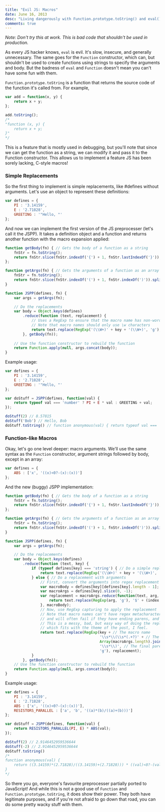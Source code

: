 ```yaml
---
title: "Evil JS: Macros"
date: June 16, 2013
desc: "Living dangerously with Function.prototype.toString() and eval()"
comments: true
---
```


*Note: Don't try this at work. This is bad code that shouldn't be used in production.*

As every JS hacker knows, `eval` is evil. It's slow, insecure, and generally unnecessary. The same goes for the `Function` constructor, which can, but shouldn't be used to create functions using strings to specify the arguments and body. But the badness of `eval` and `Function` doesn't mean you can't have some fun with them.

`Function.prototype.toString` is a function that returns the source code of the function it's called from. For example,
``` javascript
var add = function(x, y) {
	return x + y;
};

add.toString();
/*
"function (x, y) {
	return x + y;
}"
*/
```
This is a feature that is mostly used in debugging, but you'll note that since we can get the function as a string, we can modify it and pass it to the Function constructor. This allows us to implement a feature JS has been sorely lacking, C-style macros!

### Simple Replacements
So the first thing to implement is simple replacements, like #defines without arguments. Let's use an object to represent these definitions:
``` javascript
var defines = {
	PI : '3.14159',
	E : '2.71828',
	GREETING : '"Hello, "'
};
```

And now we can implement the first version of the JS preprocesser (let's call it the JSPP). It takes a definition object and a function and returns another function with the macro expansion applied:
``` javascript
function getBody(fn) { // Gets the body of a function as a string
	fnStr = fn.toString();
	return fnStr.slice(fnStr.indexOf('{') + 1, fnStr.lastIndexOf('}'));
};

function getArgs(fn) { // Gets the arguments of a function as an array of strings
	fnStr = fn.toString();
	return fnStr.slice(fnStr.indexOf('(') + 1, fnStr.indexOf(')')).split(',').map(function(x) { return x.trim(); });
}

function JSPP(defines, fn) {
	var args = getArgs(fn);

	// Do the replacements
	var body = Object.keys(defines)
		.reduce(function (text, replacement) {
			// Uses a RegExp to ensure that the macro name has non-word characters on either side
			// Note that macro names should only use \w characters
			return text.replace(RegExp('(\\W+)' + key + '(\\W+)', 'g'), '$1' + defines[key] + '$2');
		}, getBody(fn));
	
	// Use the function constructor to rebuild the function
	return Function.apply(null, args.concat(body));
}
```

Example usage:
``` javascript
var defines = {
	PI : '3.14159',
	E : '2.71828',
	GREETING : '"Hello, "'
};

var doStuff = JSPP(defines, function(val) {
	return typeof val === 'number' ? PI + E * val : GREETING + val;
});

doStuff(2) // 8.57815
doStuff('Bob') // Hello, Bob
doStuff.toString() // function anonymous(val) { return typeof val === 'number' ? 3.14159 + 2.71828 * val : "Hello, " + val; }
```

### Function-like Macros
Okay, let's go one level deeper: macro arguments. We'll use the same syntax as the `Function` constructor, argument strings followed by body, except in an array:
``` javascript
var defines = {
	ABS : ['x', '((x)<0?-(x):(x))']
};
```

And the new (buggy) JSPP implementation:
``` javascript
function getBody(fn) { // Gets the body of a function as a string
	fnStr = fn.toString();
	return fnStr.slice(fnStr.indexOf('{') + 1, fnStr.lastIndexOf('}'));
};

function getArgs(fn) { // Gets the arguments of a function as an array of strings
	fnStr = fn.toString();
	return fnStr.slice(fnStr.indexOf('(') + 1, fnStr.indexOf(')')).split(',').map(function(x) { return x.trim(); });
}

function JSPP(defines, fn) {
	var args = getArgs(fn);

	// Do the replacements
	var body = Object.keys(defines)
		.reduce(function (text, key) {
			if (typeof defines[key] === 'string') { // Do a simple replacement
				return text.replace(RegExp('(\\W+)' + key + '(\\W+)', 'g'), '$1' + defines[key] + '$2');
			} else { // Do a replacement with arguments
				// First, convert the arguments into regex replacement patterns, such as $1 or $23
				var macroBody = defines[key][defines[key].length - 1];
				var macroArgs = defines[key].slice(0, -1);
				var replacement = macroArgs.reduce(function(text, arg, index) {
					return text.replace(RegExp(arg, 'g'), '$' + (index + 1));
				}, macroBody);
				// Now, use RegExp capturing to apply the replacement
				// Note that macro names can't have regex metacharacters, macro arguments cannot have commas
				// and will often fail if they have ending parens, and there must be at least one argument.
				// This is a messy, bad, but easy way of doing the replacement,
				// which fits with the theme of the post, I feel.
				return text.replace(RegExp(key + // The macro name
				                           '\\s*\\(\\s*(.+?)' + // The initial paren and first argument
				                           Array(macroArgs.length).join('\\s*,\\s*(.+?)') + // The other args, separated by commas
				                           '\\s*\\)', // The final paren
				                           'g'), replacement);
			}
		}, getBody(fn));
	// Use the function constructor to rebuild the function
	return Function.apply(null, args.concat(body));
}
```

Example usage:
``` javascript
var defines = {
	PI : '3.14159',
	E : '2.71828',
	ABS : ['x', '((x)<0?-(x):(x))'],
	RESISTORS_PARALLEL : ['a', 'b', '((a)*(b)/((a)+(b)))']
};

var doStuff = JSPP(defines, function(val) {
	return RESISTORS_PARALLEL(PI, E) * ABS(val);
});

doStuff(2) // 2.9146452959536644
doStuff(-2) // 2.9146452959536644
doStuff.toString()
/*
function anonymous(val) {
	return ((3.14159)*(2.71828)/((3.14159)+(2.71828))) * ((val)<0?-(val):(val));
}
*/
```

So there you go, everyone's favourite preprocesser partially ported to JavaScript! And while this is not a good use of `Function` and `Function.prototype.toString`, it does show their power. They both have legitimate purposes, and if you're not afraid to go down that road, you can do some pretty wacky stuff with them.
